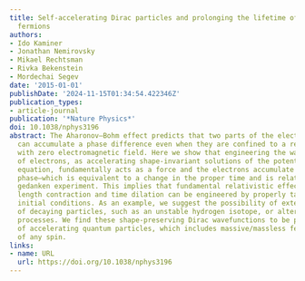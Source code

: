 ```yaml
---
title: Self-accelerating Dirac particles and prolonging the lifetime of relativistic
  fermions
authors:
- Ido Kaminer
- Jonathan Nemirovsky
- Mikael Rechtsman
- Rivka Bekenstein
- Mordechai Segev
date: '2015-01-01'
publishDate: '2024-11-15T01:34:54.422346Z'
publication_types:
- article-journal
publication: '*Nature Physics*'
doi: 10.1038/nphys3196
abstract: The Aharonov–Bohm effect predicts that two parts of the electron wavefunction
  can accumulate a phase difference even when they are confined to a region in space
  with zero electromagnetic field. Here we show that engineering the wavefunction
  of electrons, as accelerating shape-invariant solutions of the potential-free Dirac
  equation, fundamentally acts as a force and the electrons accumulate an Aharonov–Bohm-type
  phase—which is equivalent to a change in the proper time and is related to the twin-paradox
  gedanken experiment. This implies that fundamental relativistic effects such as
  length contraction and time dilation can be engineered by properly tailoring the
  initial conditions. As an example, we suggest the possibility of extending the lifetime
  of decaying particles, such as an unstable hydrogen isotope, or altering other decay
  processes. We find these shape-preserving Dirac wavefunctions to be part of a family
  of accelerating quantum particles, which includes massive/massless fermions/bosons
  of any spin.
links:
- name: URL
  url: https://doi.org/10.1038/nphys3196
---
```

